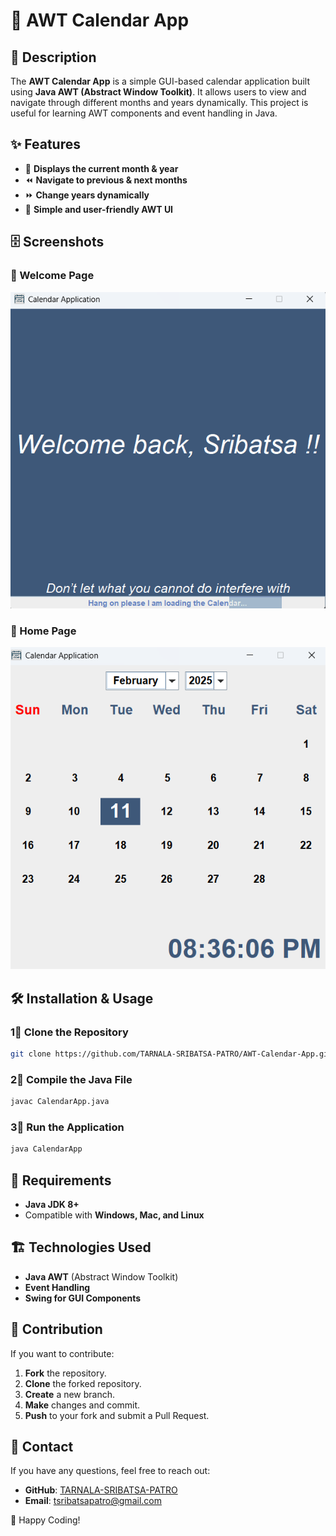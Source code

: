 # 📅 AWT Calendar App

## 📝 Description
The **AWT Calendar App** is a simple GUI-based calendar application built using **Java AWT (Abstract Window Toolkit)**. It allows users to view and navigate through different months and years dynamically. This project is useful for learning AWT components and event handling in Java.

## ✨ Features
- 📆 **Displays the current month & year**
- ⏪ **Navigate to previous & next months**
- ⏩ **Change years dynamically**
- 🎨 **Simple and user-friendly AWT UI**

## 🗄 Screenshots
### 🔹 Welcome Page
![Welcome Page](https://github.com/TARNALA-SRIBATSA-PATRO/AWT-Calendar-App/blob/main/Screenshorts-for-Readme/Welcome%20Page.png)

### 🔹 Home Page
![Home Page](https://github.com/TARNALA-SRIBATSA-PATRO/AWT-Calendar-App/blob/main/Screenshorts-for-Readme/Home%20Page.png)

## 🛠️ Installation & Usage
### **1⃣ Clone the Repository**
```bash
git clone https://github.com/TARNALA-SRIBATSA-PATRO/AWT-Calendar-App.git
```

### **2⃣ Compile the Java File**
```bash
javac CalendarApp.java
```

### **3⃣ Run the Application**
```bash
java CalendarApp
```

## 🐜 Requirements
- **Java JDK 8+**
- Compatible with **Windows, Mac, and Linux**

## 🏗️ Technologies Used
- **Java AWT** (Abstract Window Toolkit)
- **Event Handling**
- **Swing for GUI Components**

## 🤝 Contribution
If you want to contribute:
1. **Fork** the repository.
2. **Clone** the forked repository.
3. **Create** a new branch.
4. **Make** changes and commit.
5. **Push** to your fork and submit a Pull Request.

## 💎 Contact
If you have any questions, feel free to reach out:
- **GitHub**: [TARNALA-SRIBATSA-PATRO](https://github.com/TARNALA-SRIBATSA-PATRO)
- **Email**: tsribatsapatro@gmail.com

🚀 Happy Coding!

